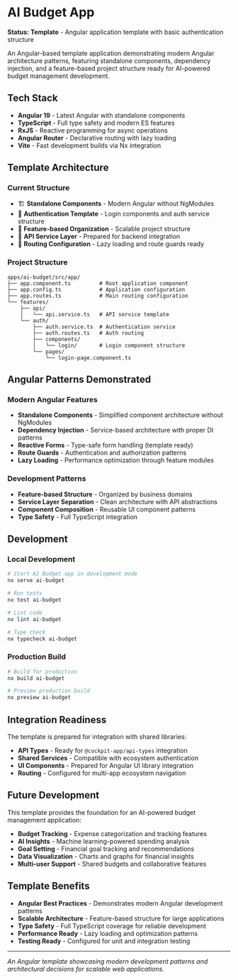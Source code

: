 # AI Budget App

**Status: Template** - Angular application template with basic authentication structure

An Angular-based template application demonstrating modern Angular architecture patterns, featuring standalone components, dependency injection, and a feature-based project structure ready for AI-powered budget management development.

## Tech Stack

- **Angular 19** - Latest Angular with standalone components
- **TypeScript** - Full type safety and modern ES features
- **RxJS** - Reactive programming for async operations
- **Angular Router** - Declarative routing with lazy loading
- **Vite** - Fast development builds via Nx integration

## Template Architecture

### Current Structure
- 🏗️ **Standalone Components** - Modern Angular without NgModules
- 🔐 **Authentication Template** - Login components and auth service structure
- 🚀 **Feature-based Organization** - Scalable project structure
- 📡 **API Service Layer** - Prepared for backend integration
- 🧭 **Routing Configuration** - Lazy loading and route guards ready

### Project Structure

```
apps/ai-budget/src/app/
├── app.component.ts         # Root application component
├── app.config.ts            # Application configuration
├── app.routes.ts            # Main routing configuration
└── features/
    ├── api/
    │   └── api.service.ts   # API service template
    └── auth/
        ├── auth.service.ts  # Authentication service
        ├── auth.routes.ts   # Auth routing
        ├── components/
        │   └── login/       # Login component structure
        └── pages/
            └── login-page.component.ts
```

## Angular Patterns Demonstrated

### Modern Angular Features
- **Standalone Components** - Simplified component architecture without NgModules
- **Dependency Injection** - Service-based architecture with proper DI patterns
- **Reactive Forms** - Type-safe form handling (template ready)
- **Route Guards** - Authentication and authorization patterns
- **Lazy Loading** - Performance optimization through feature modules

### Development Patterns
- **Feature-based Structure** - Organized by business domains
- **Service Layer Separation** - Clean architecture with API abstractions
- **Component Composition** - Reusable UI component patterns
- **Type Safety** - Full TypeScript integration

## Development

### Local Development
```bash
# Start AI Budget app in development mode
nx serve ai-budget

# Run tests
nx test ai-budget

# Lint code
nx lint ai-budget

# Type check
nx typecheck ai-budget
```

### Production Build
```bash
# Build for production
nx build ai-budget

# Preview production build
nx preview ai-budget
```

## Integration Readiness

The template is prepared for integration with shared libraries:

- **API Types** - Ready for `@cockpit-app/api-types` integration
- **Shared Services** - Compatible with ecosystem authentication
- **UI Components** - Prepared for Angular UI library integration
- **Routing** - Configured for multi-app ecosystem navigation

## Future Development

This template provides the foundation for an AI-powered budget management application:

- **Budget Tracking** - Expense categorization and tracking features
- **AI Insights** - Machine learning-powered spending analysis
- **Goal Setting** - Financial goal tracking and recommendations
- **Data Visualization** - Charts and graphs for financial insights
- **Multi-user Support** - Shared budgets and collaborative features

## Template Benefits

- **Angular Best Practices** - Demonstrates modern Angular development patterns
- **Scalable Architecture** - Feature-based structure for large applications
- **Type Safety** - Full TypeScript coverage for reliable development
- **Performance Ready** - Lazy loading and optimization patterns
- **Testing Ready** - Configured for unit and integration testing

---

*An Angular template showcasing modern development patterns and architectural decisions for scalable web applications.*